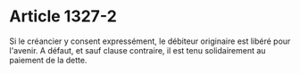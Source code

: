 # Article 1327-2

<p>Si le créancier y consent expressément, le débiteur originaire est libéré pour l'avenir. A défaut, et sauf clause contraire, il est tenu solidairement au paiement de la dette.</p>